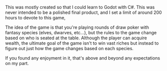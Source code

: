 This was mostly created so that I could learn to Godot with C#. This was never intended to be a polished final product, and I set a limit of around 200 hours to devote to this game, 

The idea of the game is that you're playing rounds of draw poker with fantasy species (elves, dwarves, etc...), but the rules to the game change based on who is seated at the table. Although the player can acquire wealth, the ultimate goal of the game isn't to win vast riches but instead to figure out just how the game changes based on each species.

If you found any enjoyment in it, that's above and beyond any expectations on my part.

